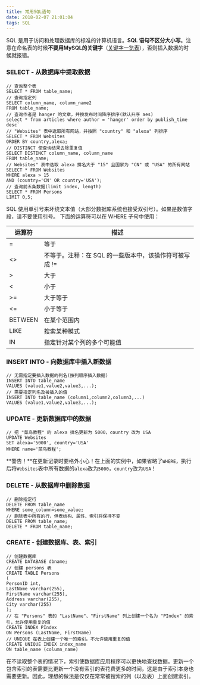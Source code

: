 ```yaml
---
title: 常用SQL语句
date: 2018-02-07 21:01:04
tags: SQL
---
```

SQL 是用于访问和处理数据库的标准的计算机语言。**SQL 语句不区分大小写**。注意在命名表的时候**不要用MySQL的关键字**（[关键字一览表](https://www.cnblogs.com/wuyifu/p/5949764.html)），否则插入数据的时候就报错。
### SELECT - 从数据库中提取数据
```
// 查询整个表
SELECT * FROM table_name;
// 查询指定列
SELECT column_name, column_name2
FROM table_name;
// 查询作者是 hanger 的文章，并按发布时间降序排序(默认升序 aes)
select * from articles where author = 'hanger' order by publish_time desc`
// "Websites" 表中选取所有网站，并按照 "country" 和 "alexa" 列排序
SELECT * FROM Websites
ORDER BY country,alexa;
// DISTINCT 使查询结果去除重复值
SELECT DISTINCT column_name, column_name
FROM table_name;
// Websites" 表中选取 alexa 排名大于 "15" 且国家为 "CN" 或 "USA" 的所有网站
SELECT * FROM Websites
WHERE alexa > 15
AND (country='CN' OR country='USA');
// 查询前五条数据(limit index, length)
SELECT * FROM Persons
LIMIT 0,5;
```
<!-- more -->

SQL 使用单引号来环绕文本值（大部分数据库系统也接受双引号）。如果是数值字段，请不要使用引号。
下面的运算符可以在 WHERE 子句中使用：

运算符 | 描述
---- | ----
= |  等于
<> | 不等于。注释：在 SQL 的一些版本中，该操作符可被写成 !=
> | 大于
<  | 小于
>= | 大于等于
<= | 小于等于
BETWEEN | 在某个范围内
LIKE |  搜索某种模式
IN | 指定针对某个列的多个可能值

### INSERT INTO - 向数据库中插入新数据
```
// 无需指定要插入数据的列名(按列顺序插入数据)
INSERT INTO table_name
VALUES (value1,value2,value3,...);
// 需要指定列名及被插入的值
INSERT INTO table_name (column1,column2,column3,...)
VALUES (value1,value2,value3,...);
```

### UPDATE - 更新数据库中的数据
```
// 把 "菜鸟教程" 的 alexa 排名更新为 5000，country 改为 USA
UPDATE Websites 
SET alexa='5000', country='USA' 
WHERE name='菜鸟教程';
```
**警告！**在更新记录时要格外小心！在上面的实例中，如果省略了`WHERE`，执行后将`Websites`表中所有数据的`alexa`改为`5000`，`country`改为`USA`！

### DELETE - 从数据库中删除数据
```
// 删除指定行
DELETE FROM table_name
WHERE some_column=some_value;
// 删除表中所有的行，但表结构、属性、索引将保持不变
DELETE FROM table_name;
DELETE * FROM table_name;
```

### CREATE - 创建数据库、表、索引
```
// 创建数据库
CREATE DATABASE dbname;
// 创建 persons 表
CREATE TABLE Persons
(
PersonID int,
LastName varchar(255),
FirstName varchar(255),
Address varchar(255),
City varchar(255)
);
// 在 "Persons" 表的 "LastName"、"FirstName" 列上创建一个名为 "PIndex" 的索引，允许使用重复的值
CREATE INDEX PIndex
ON Persons (LastName, FirstName)
// UNIQUE 在表上创建一个唯一的索引。不允许使用重复的值
CREATE UNIQUE INDEX index_name
ON table_name (column_name)
```
在不读取整个表的情况下，索引使数据库应用程序可以更快地查找数据。更新一个包含索引的表需要比更新一个没有索引的表花费更多的时间，这是由于索引本身也需要更新。因此，理想的做法是仅仅在常常被搜索的列（以及表）上面创建索引。
